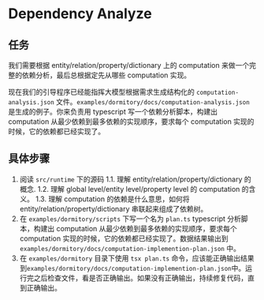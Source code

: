 # Dependency Analyze
## 任务
我们需要根据 entity/relation/property/dictionary 上的 computation 来做一个完整的依赖分析，最后总根据定先从哪些 computation 实现。

现在我们的引导程序已经能指挥大模型根据需求生成结构化的 `computation-analysis.json` 文件。`examples/dormitory/docs/computation-analysis.json` 是生成的例子。你来负责用 typescript 写一个依赖分析脚本，构建出 computation 从最少依赖到最多依赖的实现顺序，要求每个 computation 实现的时候，它的依赖都已经实现了。

## 具体步骤
1. 阅读 `src/runtime` 下的源码
  1.1. 理解 entity/relation/property/dictionary 的概念.
  1.2. 理解 global level/entity level/property level 的 computation 的含义。
  1.3. 理解 computation 的依赖是什么意思，如何将 entity/relation/property/dictionary 串联起来组成了依赖树。
2. 在 `examples/dormitory/scripts` 下写一个名为 `plan.ts` typescript 分析脚本，构建出 computation 从最少依赖到最多依赖的实现顺序，要求每个 computation 实现的时候，它的依赖都已经实现了。数据结果输出到 `examples/dormitory/docs/computation-implemention-plan.json` 中。
3. 在 `examples/dormitory` 目录下使用 `tsx plan.ts` 命令，应该能正确输出结果到`examples/dormitory/docs/computation-implemention-plan.json`中。运行完之后检查文件，看是否正确输出。如果没有正确输出，持续修复代码，直到正确输出。


